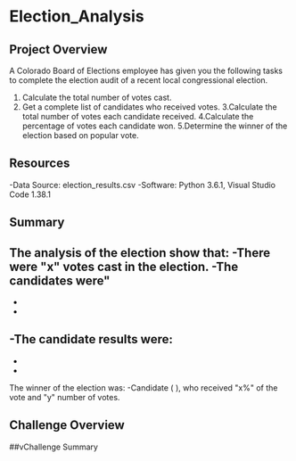 # Election_Analysis

## Project Overview
A Colorado Board of Elections employee has given you the following tasks to complete the election audit of a recent local congressional election.

1. Calculate the total number of votes cast.
2. Get a complete list of candidates who received votes.
3.Calculate the total number of votes each candidate received.
4.Calculate the percentage of votes each candidate won.
5.Determine the winner of the election based on popular vote.

## Resources
-Data Source: election_results.csv
-Software: Python 3.6.1, Visual Studio Code 1.38.1

## Summary
The analysis of the election show that:
-There were "x" votes cast in the election.
-The candidates were"
-
-
-
-The candidate results were:
-
-
-
The winner of the election was:
-Candidate ( ), who received "x%" of the vote and "y" number of votes.

## Challenge Overview

##vChallenge Summary
